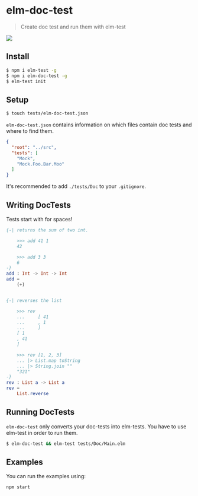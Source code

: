 elm-doc-test
============

> Create doc test and run them with elm-test

![](./elm-doc-test.gif)

Install
-------

```bash
$ npm i elm-test -g
$ npm i elm-doc-test -g
$ elm-test init
```

Setup
-----

```bash
$ touch tests/elm-doc-test.json
```

`elm-doc-test.json` contains information on which files contain doc tests and where to find them.

```json
{
  "root": "../src",
  "tests": [
    "Mock",
    "Mock.Foo.Bar.Moo"
  ]
}
```

It's recommended to add `./tests/Doc` to your `.gitignore`.

Writing DocTests
----------------

Tests start with for spaces!

```elm
{-| returns the sum of two int.

    >>> add 41 1
    42

    >>> add 3 3
    6
-}
add : Int -> Int -> Int
add =
    (+)


{-| reverses the list

    >>> rev
    ...     [ 41
    ...     , 1
    ...     ]
    [ 1
    , 41
    ]

    >>> rev [1, 2, 3]
    ... |> List.map toString
    ... |> String.join ""
    "321"
-}
rev : List a -> List a
rev =
    List.reverse
```

Running DocTests
----------------

`elm-doc-test` only converts your doc-tests into elm-tests.
You have to use elm-test in order to run them.

```bash
$ elm-doc-test && elm-test tests/Doc/Main.elm
```

Examples
--------

You can run the examples using:

`npm start`
